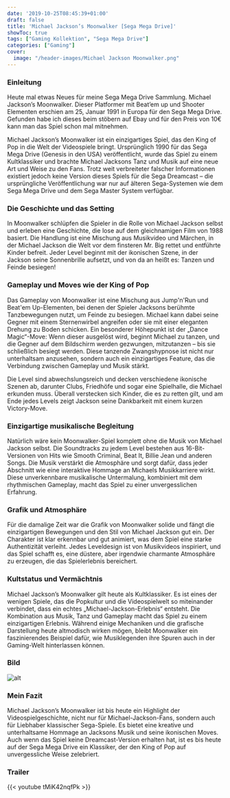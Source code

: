 ```yaml
---
date: '2019-10-25T08:45:39+01:00'
draft: false
title: 'Michael Jackson’s Moonwalker [Sega Mega Drive]'
showToc: true
tags: ["Gaming Kollektion", "Sega Mega Drive"]
categories: ["Gaming"]
cover:
  image: "/header-images/Michael Jackson Moonwalker.png"
---
```


### Einleitung
Heute mal etwas Neues für meine Sega Mega Drive Sammlung. Michael Jackson’s Moonwalker. Dieser Platformer mit Beat’em up und Shooter Elementen erschien am 25, Januar 1991 in Europa für den Sega Mega Drive. Gefunden habe ich dieses beim stöbern auf Ebay und für den Preis von 10€ kann man das Spiel schon mal mitnehmen.

Michael Jackson’s Moonwalker ist ein einzigartiges Spiel, das den King of Pop in die Welt der Videospiele bringt. Ursprünglich 1990 für das Sega Mega Drive (Genesis in den USA) veröffentlicht, wurde das Spiel zu einem Kultklassiker und brachte Michael Jacksons Tanz und Musik auf eine neue Art und Weise zu den Fans. Trotz weit verbreiteter falscher Informationen existiert jedoch keine Version dieses Spiels für die Sega Dreamcast – die ursprüngliche Veröffentlichung war nur auf älteren Sega-Systemen wie dem Sega Mega Drive und dem Sega Master System verfügbar.

### Die Geschichte und das Setting
In Moonwalker schlüpfen die Spieler in die Rolle von Michael Jackson selbst und erleben eine Geschichte, die lose auf dem gleichnamigen Film von 1988 basiert. Die Handlung ist eine Mischung aus Musikvideo und Märchen, in der Michael Jackson die Welt vor dem finsteren Mr. Big rettet und entführte Kinder befreit. Jeder Level beginnt mit der ikonischen Szene, in der Jackson seine Sonnenbrille aufsetzt, und von da an heißt es: Tanzen und Feinde besiegen!

### Gameplay und Moves wie der King of Pop
Das Gameplay von Moonwalker ist eine Mischung aus Jump'n'Run und Beat'em Up-Elementen, bei denen der Spieler Jacksons berühmte Tanzbewegungen nutzt, um Feinde zu besiegen. Michael kann dabei seine Gegner mit einem Sternenwirbel angreifen oder sie mit einer eleganten Drehung zu Boden schicken. Ein besonderer Höhepunkt ist der „Dance Magic“-Move: Wenn dieser ausgelöst wird, beginnt Michael zu tanzen, und die Gegner auf dem Bildschirm werden gezwungen, mitzutanzen – bis sie schließlich besiegt werden. Diese tanzende Zwangshypnose ist nicht nur unterhaltsam anzusehen, sondern auch ein einzigartiges Feature, das die Verbindung zwischen Gameplay und Musik stärkt.

Die Level sind abwechslungsreich und decken verschiedene ikonische Szenen ab, darunter Clubs, Friedhöfe und sogar eine Spielhalle, die Michael erkunden muss. Überall verstecken sich Kinder, die es zu retten gilt, und am Ende jedes Levels zeigt Jackson seine Dankbarkeit mit einem kurzen Victory-Move.

### Einzigartige musikalische Begleitung
Natürlich wäre kein Moonwalker-Spiel komplett ohne die Musik von Michael Jackson selbst. Die Soundtracks zu jedem Level bestehen aus 16-Bit-Versionen von Hits wie Smooth Criminal, Beat It, Billie Jean und anderen Songs. Die Musik verstärkt die Atmosphäre und sorgt dafür, dass jeder Abschnitt wie eine interaktive Hommage an Michaels Musikkarriere wirkt. Diese unverkennbare musikalische Untermalung, kombiniert mit dem rhythmischen Gameplay, macht das Spiel zu einer unvergesslichen Erfahrung.

### Grafik und Atmosphäre
Für die damalige Zeit war die Grafik von Moonwalker solide und fängt die einzigartigen Bewegungen und den Stil von Michael Jackson gut ein. Der Charakter ist klar erkennbar und gut animiert, was dem Spiel eine starke Authentizität verleiht. Jedes Leveldesign ist von Musikvideos inspiriert, und das Spiel schafft es, eine düstere, aber irgendwie charmante Atmosphäre zu erzeugen, die das Spielerlebnis bereichert.

### Kultstatus und Vermächtnis
Michael Jackson’s Moonwalker gilt heute als Kultklassiker. Es ist eines der wenigen Spiele, das die Popkultur und die Videospielwelt so miteinander verbindet, dass ein echtes „Michael-Jackson-Erlebnis“ entsteht. Die Kombination aus Musik, Tanz und Gameplay macht das Spiel zu einem einzigartigen Erlebnis. Während einige Mechaniken und die grafische Darstellung heute altmodisch wirken mögen, bleibt Moonwalker ein faszinierendes Beispiel dafür, wie Musiklegenden ihre Spuren auch in der Gaming-Welt hinterlassen können.

### Bild
![alt](/images/michael-jacksons-moonwalker.jpg)

### Mein Fazit
Michael Jackson’s Moonwalker ist bis heute ein Highlight der Videospielgeschichte, nicht nur für Michael-Jackson-Fans, sondern auch für Liebhaber klassischer Sega-Spiele. Es bietet eine kreative und unterhaltsame Hommage an Jacksons Musik und seine ikonischen Moves. Auch wenn das Spiel keine Dreamcast-Version erhalten hat, ist es bis heute auf der Sega Mega Drive ein Klassiker, der den King of Pop auf unvergessliche Weise zelebriert.

### Trailer
{{< youtube tMiK42nqfPk >}}